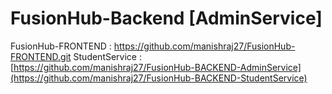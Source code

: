 # FusionHub-Backend [AdminService]
FusionHub-FRONTEND : https://github.com/manishraj27/FusionHub-FRONTEND.git
StudentService : [https://github.com/manishraj27/FusionHub-BACKEND-AdminService](https://github.com/manishraj27/FusionHub-BACKEND-StudentService)
